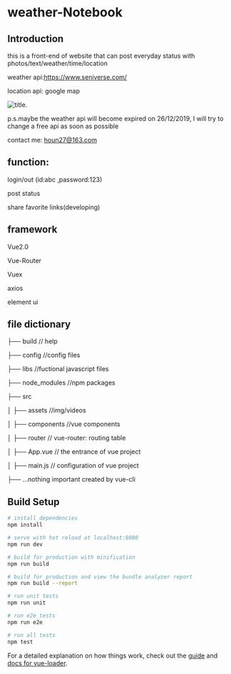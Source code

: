 # weather-Notebook

## Introduction
this is a front-end of website that can post everyday status with photos/text/weather/time/location

weather api:https://www.seniverse.com/

location api: google map

![title](https://upload.cc/i1/2019/12/19/htjJGm.png).


p.s.maybe the weather api will become expired on 26/12/2019, I will try to change a free api as soon as possible

contact me: houn27@163.com
## function:
login/out (id:abc ,password:123)

post status

share favorite links(developing)

## framework
Vue2.0

Vue-Router

Vuex

axios

element ui


## file dictionary
├── build                   // help

├── config                  //config files

├── libs                   //fuctional javascript files

├── node_modules             //npm packages

├── src

│   ├── assets             //img/videos

│   ├── components          //vue components

│   ├── router               // vue-router: routing table

│   ├── App.vue            // the entrance of vue project

│   ├── main.js                // configuration of vue project

├── ...nothing important created by vue-cli

## Build Setup

``` bash
# install dependencies
npm install

# serve with hot reload at localhost:8080
npm run dev

# build for production with minification
npm run build

# build for production and view the bundle analyzer report
npm run build --report

# run unit tests
npm run unit

# run e2e tests
npm run e2e

# run all tests
npm test
```

For a detailed explanation on how things work, check out the [guide](http://vuejs-templates.github.io/webpack/) and [docs for vue-loader](http://vuejs.github.io/vue-loader).
